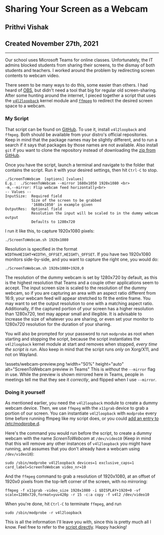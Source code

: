 # Sharing Your Screen as a Webcam
## Prithvi Vishak
## Created November 27th, 2021

---

Our school uses Microsoft Teams for online classes. Unfortunately, the IT admins blocked students from sharing their screens, to the dismay of both students and teachers.
I worked around the problem by redirecting screen contents to webcam video.

There seem to be many ways to do this, some easier than others. I had heard of [OBS](https://obsproject.com/), but didn't need a tool that big for regular old screen-sharing.
After some hunting around the internet, I pieced together a script that uses the [`v4l2loopback`](https://github.com/umlaeute/v4l2loopback) kernel module and [`ffmpeg`](https://ffmpeg.org/) to redirect the desired screen space to a webcam.

### My Script

That script can be found on [GitHub](https://github.com/Pippadi/ScreenToWebcam). To use it, install `v4l2loopback` and `ffmpeg`.
Both should be available from your distro's official repositories. Keep in mind that the package names may be slightly different, and to run a search if it says that packages by those names are not available.
Also install <code>git</code> if you want to clone the repository instead of downloading the [zip from GitHub](https://github.com/Pippadi/ScreenToWebcam/archive/refs/heads/main.zip).

Once you have the script, launch a terminal and navigate to the folder that contains the script. Run it with your desired settings, then hit `Ctrl-C` to stop.

```
./ScreenToWebcam  [options] [values]
E.g.:  ./ScreenToWebcam --mirror 1680x1050 1920x1080 <br>
-m,--mirror: Flip webcam feed horizontally<br>
-- Values --
InputSize:  Required field
            Size of the screen to be grabbed
            '1680x1050' in example given
OutputRes:  Optional field
            Resolution the input will be scaled to in the dummy webcam output
            Defaults to 1280x720
```

I run it like this, to capture 1920x1080 pixels:

```
./ScreenToWebcam.sh 1920x1080
```

Resolution is specified in the format `WIDTHxHEIGHT+WIDTH\_OFFSET,HEIGHT\_OFFSET`.
If you have two 1920x1080 monitors side-by-side, and you want to capture the right one, you would do:

```
./ScreenToWebcam.sh 1920x1080+1920,0
```

The resolution of the dummy webcam is set by 1280x720 by default, as this is the highest resolution that Teams and a couple other applications seem to accept.
The input screen size is scaled to the resolution of the dummy webcam, so if you are capturing an area with an aspect ratio different from 16:9, your webcam feed will appear stretched to fit the entire frame. You may want to set the output resolution to one with a matching aspect ratio.
Additionally, if the captured portion of your screen has a higher resolution than 1280x720, text may appear small and illegible. It is advisable to increase the size of whatever you are sharing, or even set your monitor to 1280x720 resolution for the duration of your sharing.

You will also be prompted for your password to run `modprobe` as root when starting and stopping the script, because the script instantiates the `v4l2loopback` kernel module at start and removes when stopped, _every time the script is run_. Also keep in mind that the script runs _only_ on Xorg/X11, and not on Wayland.

!assets/webcam-preview.png
!width="50%" height="auto" alt="ScreenToWebcam preview in Teams"
This is *without* the `--mirror` flag in use. While the preview is shown mirrored here in Teams, people in meetings tell me that they see it *correctly*, and flipped when I use `--mirror`.

### Doing it yourself

As mentioned earlier, you need the `v4l2loopback` module to create a dummy webcam device. Then, we use `ffmpeg` with the `x11grab` device to grab a portion of our screen.
You can instantiate `v4l2loopback` with `modprobe` every time before running ffmpeg like my script does, or you could [add an entry to /etc/modprobe.d](https://askubuntu.com/questions/1245212/how-do-i-automatically-run-modprobe-v4l2loopback-on-boot).

Here's the command you would run before the script, to create a dummy webcam with the name *ScreenToWebcam* at `/dev/video10` \(Keep in mind that this will remove any other instances of `v4l2loopback` you might have running, and assumes that you don't already have a webcam using `/dev/video10`\):

```
sudo /sbin/modprobe v4l2loopback devices=1 exclusive_caps=1 card_label=ScreenToWebcam video_nr=10
```

And the `ffmpeg` command to grab a resolution of 1920x1080, at an offset of 1920x0 pixels from the top-left corner of the screen, with no mirroring:

```
ffmpeg -f x11grab -video_size 1920x1080 -i $DISPLAY+1920+0 -vf scale=1280x720,format=yuv420p -r 15 -c:a copy -f v4l2 /dev/video10
```

When you're done, hit `Ctrl-C` to terminate `ffmpeg`, and run

```
sudo /sbin/modprobe -r v4l2loopback
```

This is all the information I'll leave you with, since this is pretty much all I know. Feel free to refer to the [script directly](https://github.com/Pippadi/ScreenToWebcam/blob/main/ScreenToWebcam.sh). Happy hacking!
